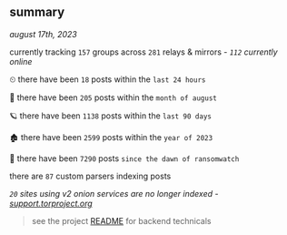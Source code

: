 
## summary
_august 17th, 2023_

currently tracking `157` groups across `281` relays & mirrors - _`112` currently online_

⏲ there have been `18` posts within the `last 24 hours`

🦈 there have been `205` posts within the `month of august`

🪐 there have been `1138` posts within the `last 90 days`

🏚 there have been `2599` posts within the `year of 2023`

🦕 there have been `7290` posts `since the dawn of ransomwatch`

there are `87` custom parsers indexing posts

_`20` sites using v2 onion services are no longer indexed - [support.torproject.org](https://support.torproject.org/onionservices/v2-deprecation/)_

> see the project [README](https://github.com/joshhighet/ransomwatch#ransomwatch--) for backend technicals
